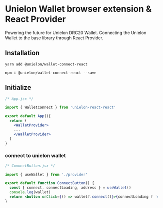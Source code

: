 # Unielon Wallet browser extension & React Provider

Powering the future for Unielon DRC20 Wallet.
Connecting the Unielon Wallet to the base library through React Provider.

## Installation

```shell
yarn add @unielon/wallet-connect-react
```

```shell
npm i @unielon/wallet-connect-react --save
```

## Initialize

```jsx
/* App.jsx */

import { WalletConnect } from 'unielon-react-react'

export default App(){
  return (
    <WalletProvider>
    ...
    </WalletProvider>
  )
}

```

### connect to unielon wallet

```jsx
/* ConnectButton.jsx */

import { useWallet } from './provider'

export default function ConnectButton() {
  const { connect, connectLoading, address } = useWallet()
  console.log(wallet)
  return <button onClick={() => wallet?.connect()}>{connectLoading ? 'connecting...' : address ? wallet.address : 'Connect Wallet'}</button>
}
```
